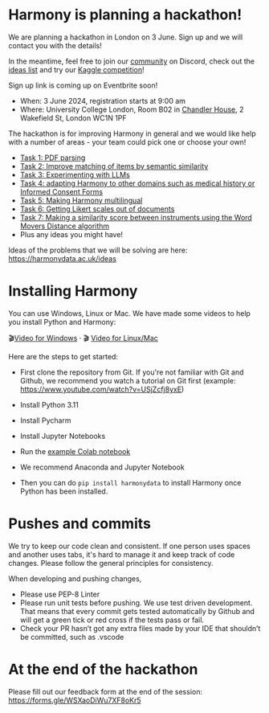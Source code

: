 # Harmony is planning a hackathon!

We are planning a hackathon in London on 3 June. Sign up and we will contact you with the details!

In the meantime, feel free to join our [community](https://harmonydata.ac.uk/community) on Discord, check out the [ideas list](/ideas) and try our [Kaggle competition](https://harmonydata.ac.uk//kaggle)!

Sign up link is coming up on Eventbrite soon!

* When: 3 June 2024, registration starts at 9:00 am
* Where: University College London, Room B02 in [Chandler House](https://www.ucl.ac.uk/pals/contact/how-find-chandler-house), 2 Wakefield St, London WC1N 1PF

The hackathon is for improving Harmony in general and we would like help with a number of areas - your team could pick one or choose your own!

* [Task 1: PDF parsing](./1-pdf-parsing.md)
* [Task 2: Improve matching of items by semantic similarity](./2-matching.md)
* [Task 3: Experimenting with LLMs](./3-add-llms.md)
* [Task 4: adapting Harmony to other domains such as medical history or Informed Consent Forms](./4-other-domains.md)
* [Task 5: Making Harmony multilingual](./5-multilingual.md)
* [Task 6: Getting Likert scales out of documents](./6-likert.md)
* [Task 7: Making a similarity score between instruments using the Word Movers Distance algorithm](./7-similarity.md)
* Plus any ideas you might have!

Ideas of the problems that we will be solving are here: https://harmonydata.ac.uk/ideas 


# Installing Harmony

You can use Windows, Linux or Mac. We have made some videos to help you install Python and Harmony:

🎬[Video for Windows](https://www.youtube.com/watch?v=Okk8tUMDr6g) · 🎬 [Video for Linux/Mac](https://www.youtube.com/watch?v=enWh0-4I0Sg)

Here are the steps to get started:

* First clone the repository from Git. If you're not familiar with Git and Github, we recommend you watch a tutorial on Git first (example: https://www.youtube.com/watch?v=USjZcfj8yxE)
* Install Python 3.11
* Install Pycharm
* Install Jupyter Notebooks
* Run the [example Colab notebook](https://colab.research.google.com/github/harmonydata/harmony/blob/main/Harmony_example_walkthrough.ipynb)

* We recommend Anaconda and Jupyter Notebook
* Then you can do `pip install harmonydata` to install Harmony once Python has been installed.

# Pushes and commits

We try to keep our code clean and consistent. If one person uses spaces and another uses tabs, it's hard to manage it and keep track of code changes. Please follow the general principles for consistency.

When developing and pushing changes,

* Please use PEP-8 Linter
* Please run unit tests before pushing. We use test driven development. That means that every commit gets tested automatically by Github and will get a green tick or red cross if the tests pass or fail.
* Check your PR hasn’t got any extra files made by your IDE that shouldn’t be committed, such as .vscode

# At the end of the hackathon

Please fill out our feedback form at the end of the session: https://forms.gle/WSXaoDiWu7XF8oKr5
